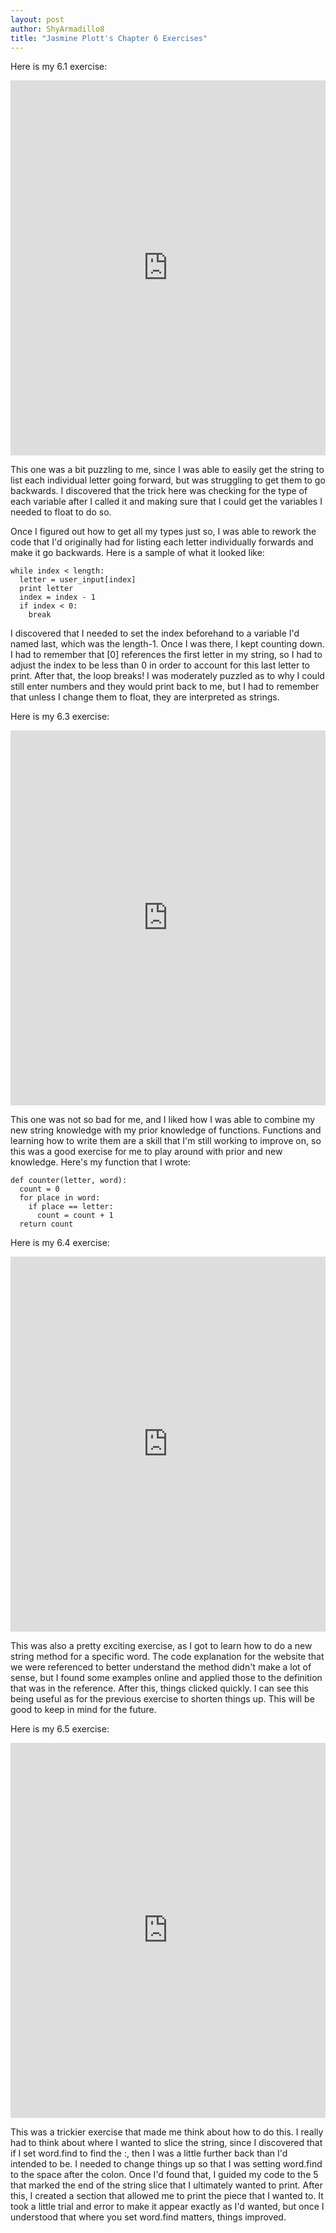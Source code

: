 ```yaml
---
layout: post
author: ShyArmadillo8
title: "Jasmine Plott's Chapter 6 Exercises"
---
```


Here is my 6.1 exercise:
<iframe src="https://trinket.io/embed/python/6bcb8c5c8b" width="100%" height="600" frameborder="0" marginwidth="0" marginheight="0" allowfullscreen></iframe>

This one was a bit puzzling to me, since I was able to easily get the string to list each individual letter going forward, but was struggling
to get them to go backwards.  I discovered that the trick here was checking for the type of each variable after I called it and making sure
that I could get the variables I needed to float to do so.  

Once I figured out how to get all my types just so, I was able to rework the code that I'd originally had for listing each letter individually 
forwards and make it go backwards.  Here is a sample of what it looked like:

```
while index < length:
  letter = user_input[index]
  print letter
  index = index - 1
  if index < 0:
    break
```

I discovered that I needed to set the index beforehand to a variable I'd named last, which was the length-1.  Once I was there, I kept
counting down.  I had to remember that [0] references the first letter in my string, so I had to adjust the index to be less than 0 in
order to account for this last letter to print.  After that, the loop breaks!  I was moderately puzzled as to why I could still enter
numbers and they would print back to me, but I had to remember that unless I change them to float, they are interpreted as strings.

Here is my 6.3 exercise:
<iframe src="https://trinket.io/embed/python/15d23c014e" width="100%" height="600" frameborder="0" marginwidth="0" marginheight="0" allowfullscreen></iframe>

This one was not so bad for me, and I liked how I was able to combine my new string knowledge with my prior knowledge of functions.  Functions and learning how to write them are a skill that I'm still working to improve on, so this was a good exercise for me to play around with prior and new knowledge.  Here's my function that I wrote:

```
def counter(letter, word):
  count = 0
  for place in word:
    if place == letter:
      count = count + 1
  return count
```

Here is my 6.4 exercise: 
<iframe src="https://trinket.io/embed/python/c64d4841d4" width="100%" height="600" frameborder="0" marginwidth="0" marginheight="0" allowfullscreen></iframe>

This was also a pretty exciting exercise, as I got to learn how to do a new string method for a specific word. The code explanation for the website that we were referenced to better understand the method didn't make a lot of sense, but I found some examples online and  applied those to the definition that was in the reference.  After this, things clicked quickly.  I can see this being useful as for the previous exercise to shorten things up.  This will be good to keep in mind for the future.

Here is my 6.5 exercise:
<iframe src="https://trinket.io/embed/python/70c4946d0c" width="100%" height="600" frameborder="0" marginwidth="0" marginheight="0" allowfullscreen></iframe>

This was a trickier exercise that made me think about how to do this.  I really had to think about where I wanted to slice the string,
since I discovered that if I set word.find to find the :, then I was a little further back than I'd intended to be.  I needed to change 
things up so that I was setting word.find to the space after the colon.  Once I'd found that, I guided my code to the 5 that marked the 
end of the string slice that I ultimately wanted to print.    After this, I created a section that allowed me to print the piece that I
wanted to.  It took a little trial and error to make it appear exactly as I'd wanted, but once I understood that where you set word.find
matters, things improved.

